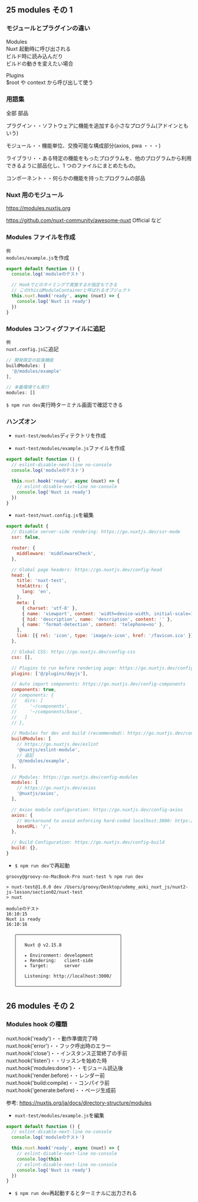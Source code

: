 ## 25 modules その 1

### モジュールとプラグインの違い

Modules<br>
Nuxt 起動時に呼び出される<br>
ビルド時に読み込んだり<br>
ビルドの動きを変えたい場合<br>

Plugins<br>
\$root や context から呼び出して使う<br>

### 用語集

全部 部品<br>

プラグイン・・ソフトウェアに機能を追加する小さなプログラム(アドインともいう)<br>

モジュール・・機能単位、交換可能な構成部分(axios, pwa ・・・)<br>

ライブラリ・・ある特定の機能をもったプログラムを、他のプログラムから利用できるように部品化し、1 つのファイルにまとめたもの。<br>

コンポーネント・・何らかの機能を持ったプログラムの部品<br>

### Nuxt 用のモジュール

https://modules.nuxtjs.org <br>

https://github.com/nuxt-community/awesome-nuxt Official など<br>

### Modules ファイルを作成

`例`<br>
`modules/example.js`を作成<br>

```js:example.js
export default function () {
  console.log('moduleのテスト')

  // Hookでどのタイミングで実施するか指定もできる
  // このthisはModuleContainerと呼ばれるオブジェクト
  this.nuxt.hook('ready', async (nuxt) => {
    console.log('Nuxt is ready')
  })
}
```

### Modules コンフィグファイルに追記

`例`<br>
`nuxt.config.js`に追記<br>

```js:nuxt.config.js
// 開発限定の拡張機能
buildModules: [
  '@/modules/example'
],

// 本番環境でも実行
modules: []
```

`$ npm run dev`実行時ターミナル画面で確認できる<br>

### ハンズオン

- `nuxt-test/modules`ディテクトリを作成<br>

* `nuxt-test/modules/example.js`ファイルを作成<br>

```js:example.js
export default function () {
  // eslint-disable-next-line no-console
  console.log('moduleのテスト')

  this.nuxt.hook('ready', async (nuxt) => {
    // eslint-disable-next-line no-console
    console.log('Nuxt is ready')
  })
}
```

- `nuxt-test/nuxt.config.js`を編集<br>

```js:nuxt.config.js
export default {
  // Disable server-side rendering: https://go.nuxtjs.dev/ssr-mode
  ssr: false,

  router: {
    middleware: 'middlewareCheck',
  },

  // Global page headers: https://go.nuxtjs.dev/config-head
  head: {
    title: 'nuxt-test',
    htmlAttrs: {
      lang: 'en',
    },
    meta: [
      { charset: 'utf-8' },
      { name: 'viewport', content: 'width=device-width, initial-scale=1' },
      { hid: 'description', name: 'description', content: '' },
      { name: 'format-detection', content: 'telephone=no' },
    ],
    link: [{ rel: 'icon', type: 'image/x-icon', href: '/favicon.ico' }],
  },

  // Global CSS: https://go.nuxtjs.dev/config-css
  css: [],

  // Plugins to run before rendering page: https://go.nuxtjs.dev/config-plugins
  plugins: ['@/plugins/dayjs'],

  // Auto import components: https://go.nuxtjs.dev/config-components
  components: true,
  // components: {
  //   dirs: [
  //     '~/components',
  //     '~/components/base',
  //   ]
  // },

  // Modules for dev and build (recommended): https://go.nuxtjs.dev/config-modules
  buildModules: [
    // https://go.nuxtjs.dev/eslint
    '@nuxtjs/eslint-module',
    // 追記
    '@/modules/example',
  ],

  // Modules: https://go.nuxtjs.dev/config-modules
  modules: [
    // https://go.nuxtjs.dev/axios
    '@nuxtjs/axios',
  ],

  // Axios module configuration: https://go.nuxtjs.dev/config-axios
  axios: {
    // Workaround to avoid enforcing hard-coded localhost:3000: https://github.com/nuxt-community/axios-module/issues/308
    baseURL: '/',
  },

  // Build Configuration: https://go.nuxtjs.dev/config-build
  build: {},
}
```

- `$ npm run dev`で再起動<br>

```:result
groovy@groovy-no-MacBook-Pro nuxt-test % npm run dev

> nuxt-test@1.0.0 dev /Users/groovy/Desktop/udemy_aoki_nuxt_js/nuxt2-js-lesson/section02/nuxt-test
> nuxt

moduleのテスト                                                                                                                                                           16:10:15
Nuxt is ready                                                                                                                                                            16:10:16

   ╭───────────────────────────────────────╮
   │                                       │
   │   Nuxt @ v2.15.8                      │
   │                                       │
   │   ▸ Environment: development          │
   │   ▸ Rendering:   client-side          │
   │   ▸ Target:      server               │
   │                                       │
   │   Listening: http://localhost:3000/   │
   │                                       │
   ╰───────────────────────────────────────╯
```

## 26 modules その 2

### Modules hook の種類

nuxt.hook('ready')・・動作準備完了時<br>
nuxt.hook('error')・・フック呼出時のエラー<br>
nuxt.hook('close')・・インスタンス正常終了の手前<br>
nuxt.hook('listen')・・リッスンを始めた時<br>
nuxt.hook('modules:done')・・モジュール読込後<br>
nuxt.hook('render.before)・・レンダー前<br>
nuxt.hook('build:compile)・・コンパイラ前<br>
nuxt.hook('generate:before)・・ページ生成前<br>

参考: https://nuxtjs.org/ja/docs/directory-structure/modules <br>

- `nuxt-test/modules/example.js`を編集<br>

```js:example.js
export default function () {
  // eslint-disable-next-line no-console
  console.log('moduleのテスト')

  this.nuxt.hook('ready', async (nuxt) => {
    // eslint-disable-next-line no-console
    console.log(this)
    // eslint-disable-next-line no-console
    console.log('Nuxt is ready')
  })
}
```

- `$ npm run dev`再起動するとターミナルに出力される<br>
